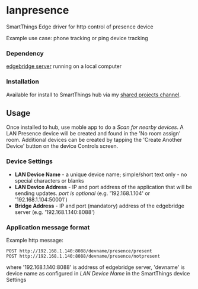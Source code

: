 # lanpresence
SmartThings Edge driver for http control of presence device

Example use case:  phone tracking or ping device tracking

### Dependency
[edgebridge server](https://github.com/toddaustin07/edgebridge) running on a local computer

### Installation
Available for install to SmartThings hub via my [shared projects channel](https://bestow-regional.api.smartthings.com/invite/d429RZv8m9lo).

## Usage

Once installed to hub, use moble app to do a *Scan for nearby devices*.  A LAN Presence device will be created and found in the 'No room assign' room.  Additional devices can be created by tapping the 'Create Another Device' button on the device Controls screen.

### Device Settings
* **LAN Device Name** - a unique device name; simple/short text only - no special characters or blanks
* **LAN Device Address** - IP and port address of the application that will be sending updates.  *port is optional*  (e.g. '192.168.1.104' or '192.168.1.104:50001')
* **Bridge Address** - IP and port (mandatory) address of the edgebridge server (e.g. '192.168.1.140:8088')

### Application message format
Example http message:
```
POST http://192.168.1.140:8088/devname/presence/present
POST http://192.168.1.140:8088/devname/presence/notpresent
```

where '192.168.1.140:8088' is address of edgebridge server, 'devname' is device name as configured in *LAN Device Name* in the SmartThings device Settings
